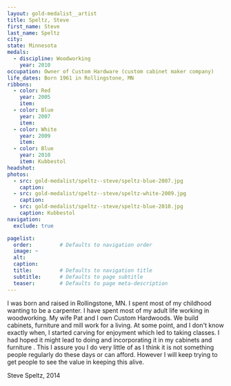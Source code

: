 ```yaml
---
layout: gold-medalist__artist
title: Speltz, Steve
first_name: Steve
last_name: Speltz
city: 
state: Minnesota
medals: 
  - discipline: Woodworking
    year: 2010
occupation: Owner of Custom Hardware (custom cabinet maker company)
life_dates: Born 1961 in Rollingstone, MN
ribbons:
  - color: Red 
    year: 2005
    item:
  - color: Blue
    year: 2007
    item:
  - color: White
    year: 2009
    item:
  - color: Blue
    year: 2010
    item: Kubbestol
headshot:
photos:
  - src: gold-medalist/speltz--steve/speltz-blue-2007.jpg
    caption: 
  - src: gold-medalist/speltz--steve/speltz-white-2009.jpg
    caption: 
  - src: gold-medalist/speltz--steve/speltz-blue-2010.jpg
    caption: Kubbestol
navigation:
  exclude: true

pagelist:
  order:         # Defaults to navigation order  
  image: ~
  alt:
  caption:
  title:         # Defaults to navigation title
  subtitle:      # Defaults to page subtitle
  teaser:        # Defaults to page meta-description  
---
```


I was born and raised in Rollingstone, MN. I spent most of my childhood wanting to be a carpenter. I have spent most of my adult life working in woodworking. My wife Pat and I own Custom Hardwoods. We build cabinets, furniture and mill work for a living. At some point, and I don't know exactly when, I started carving for enjoyment which led to taking classes. I had hoped it might lead to doing and incorporating it in my cabinets and furniture . This I assure you I do very little of as I think it is not something people regularly do these days or can afford. However I will keep trying to get people to see the value in keeping this alive.

Steve Speltz, 2014